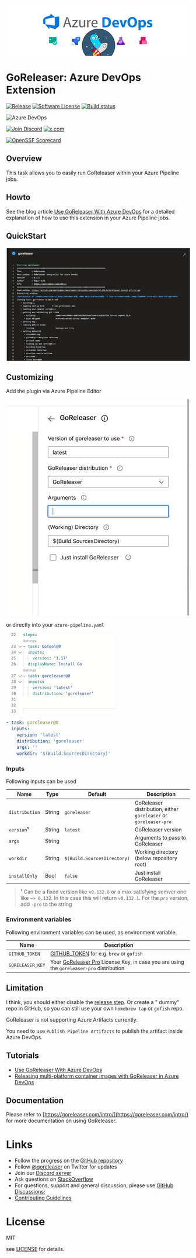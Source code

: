 ![ado_goreleaser](images/title.png)

# GoReleaser: Azure DevOps Extension
[![Release](https://img.shields.io/github/release/goreleaser/goreleaser-azure-devops-extension.svg?style=for-the-badge)](https://github.com/goreleaser/goreleaser-azure-devops-extension/releases/latest)
[![Software License](https://img.shields.io/badge/license-MIT-brightgreen.svg?style=for-the-badge)](LICENSE)
[![Build status](https://img.shields.io/github/actions/workflow/status/goreleaser/goreleaser-azure-devops-extension/ci.yaml?style=for-the-badge&branch=main)](https://github.com/goreleaser/goreleaser-azure-devops-extension/actions?workflow=build)

![Azure DevOps](https://img.shields.io/badge/azure_devops-0078D7?style=for-the-badge&logo=azuredevops&logoColor=white)

[![Join Discord](https://img.shields.io/badge/Join_our_Discord_server-5865F2?style=for-the-badge&logo=discord&logoColor=white)](https://discord.gg/RGEBtg8vQ6)
[![x.com](https://img.shields.io/badge/-@goreleaser-000000?style=for-the-badge&logo=X&logoColor=ffffff)](https://x.com/goreleaser)

[![OpenSSF Scorecard](https://api.securityscorecards.dev/projects/github.com/dirien/minectl/badge?style=for-the-badge)](https://api.securityscorecards.dev/projects/github.com/goreleaser/goreleaser-azure-devops-extension)

## Overview

This task allows you to easily run GoReleaser within your Azure Pipeline jobs.

## Howto

See the blog article [Use GoReleaser With Azure DevOps](https://blog.goreleaser.com/use-goreleaser-with-azure-devops-c2212d3996ca)
for a detailed explanation of how to use this extension in your Azure Pipeline jobs.

## QuickStart

![quickstart_1](images/ado.png)

## Customizing

Add the plugin via Azure Pipeline Editor

![quickstart_2](images/ado_2.png)

or directly into your `azure-pipeline.yaml`

![quickstart_3](images/ado_3.png)

````yaml
- task: goreleaser@0
  inputs:
    version: 'latest'
    distribution: 'goreleaser'
    args: ''
    workdir: '$(Build.SourcesDirectory)'
````

### Inputs

Following inputs can be used

| Name           | Type   | Default                     | Description                                                      |
|----------------|--------|-----------------------------|------------------------------------------------------------------|
| `distribution` | String | `goreleaser`                | GoReleaser distribution, either `goreleaser` or `goreleaser-pro` |
| `version`**¹** | String | `latest`                    | GoReleaser version                                               |
| `args`         | String |                             | Arguments to pass to GoReleaser                                  |
| `workdir`      | String | `$(Build.SourcesDirectory)` | Working directory (below repository root)                        |
| `installOnly`  | Bool   | `false`                     | Just install GoReleaser                                          |

> **¹** Can be a fixed version like `v0.132.0` or a max satisfying semver one like `~> 0.132`. In this case this will return `v0.132.1`.
> For the `pro` version, add `-pro` to the string

### Environment variables

Following environment variables can be used, as environment variable.

| Name             | Description                                                                                                                                            |
|------------------|--------------------------------------------------------------------------------------------------------------------------------------------------------|
| `GITHUB_TOKEN`   | [GITHUB_TOKEN](https://help.github.com/en/actions/configuring-and-managing-workflows/authenticating-with-the-github_token) for e.g. `brew` or `gofish` |
| `GORELEASER_KEY` | Your [GoReleaser Pro](https://goreleaser.com/pro) License Key, in case you are using the `goreleaser-pro` distribution                                 |

## Limitation

I think, you should either disable the [release step](https://goreleaser.com/customization/release/). Or create a "
dummy" repo in GitHub, so you can still use your own `homebrew tap` or `gofish` repo.

GoReleaser is not supporting Azure Artifacts currently.

You need to use `Publish Pipeline Artifacts` to publish the artifact inside Azure DevOps.

## Tutorials 

- [Use GoReleaser With Azure DevOps](https://blog.goreleaser.com/use-goreleaser-with-azure-devops-c2212d3996ca)
- [Releasing multi-platform container images with GoReleaser in Azure DevOps
  ](https://blog.goreleaser.com/releasing-multi-platform-container-images-with-goreleaser-in-azure-devops-d8916df4250a)

## Documentation

Please refer to [https://goreleaser.com/intro/](https://goreleaser.com/intro/) for more documentation on using
GoReleaser.

# Links

- Follow the progress on the [GitHub repository](https://github.com/goreleaser/goreleaser)
- Follow [@goreleaser](https://twitter.com/goreleaser) on Twitter for updates
- Join our [Discord server](https://discord.gg/RGEBtg8vQ6)
- Ask questions on [StackOverflow](https://stackoverflow.com/questions/tagged/goreleaser)
- For questions, support and general discussion, please use
  [GitHub Discussions](https://github.com/goreleaser/goreleaser/discussions);
- [Contributing Guidelines](https://github.com/goreleaser/goreleaser/blob/master/CONTRIBUTING.md)

# License

MIT

see [LICENSE](https://github.com/goreleaser/goreleaser-azure-devops-extension/blob/master/LICENSE) for details.
